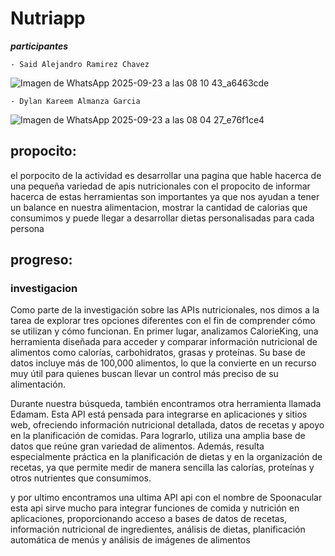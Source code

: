 # Nutriapp

***participantes*** 

    - Said Alejandro Ramirez Chavez
![Imagen de WhatsApp 2025-09-23 a las 08 10 43_a6463cde](https://github.com/user-attachments/assets/593ce2cc-f75a-46bd-b235-9d6a28cb9c37)

    - Dylan Kareem Almanza Garcia
![Imagen de WhatsApp 2025-09-23 a las 08 04 27_e76f1ce4](https://github.com/user-attachments/assets/aee97dc3-483f-4600-8930-bfee2c78a8d7)

## propocito:
  el porpocito de la actividad es desarrollar una pagina que hable hacerca de una pequeña variedad de apis nutricionales con el propocito de informar hacerca     de estas herramientas son importantes ya que nos ayudan a tener un balance en nuestra alimentacion, mostrar la cantidad de calorias que consumimos y puede      llegar a desarrollar dietas personalisadas para cada persona


## progreso:



### **investigacion**

Como parte de la investigación sobre las APIs nutricionales, nos dimos a la tarea de explorar tres opciones diferentes con el fin de comprender cómo se utilizan y cómo funcionan. En primer lugar, analizamos CalorieKing, una herramienta diseñada para acceder y comparar información nutricional de alimentos como calorías, carbohidratos, grasas y proteínas. Su base de datos incluye más de 100,000 alimentos, lo que la convierte en un recurso muy útil para quienes buscan llevar un control más preciso de su alimentación.

Durante nuestra búsqueda, también encontramos otra herramienta llamada Edamam. Esta API está pensada para integrarse en aplicaciones y sitios web, ofreciendo información nutricional detallada, datos de recetas y apoyo en la planificación de comidas. Para lograrlo, utiliza una amplia base de datos que reúne gran variedad de alimentos. Además, resulta especialmente práctica en la planificación de dietas y en la organización de recetas, ya que permite medir de manera sencilla las calorías, proteínas y otros nutrientes que consumimos.

y por ultimo encontramos una ultima API api con el nombre de Spoonacular esta api sirve mucho para integrar funciones de comida y nutrición en aplicaciones, proporcionando acceso a bases de datos de recetas, información nutricional de ingredientes, análisis de dietas, planificación automática de menús y análisis de imágenes de alimentos
